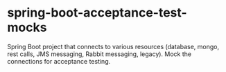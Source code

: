 # spring-boot-acceptance-test-mocks
Spring Boot project that connects to various resources (database, mongo, rest calls, JMS messaging, Rabbit messaging, legacy). Mock the connections for acceptance testing.
